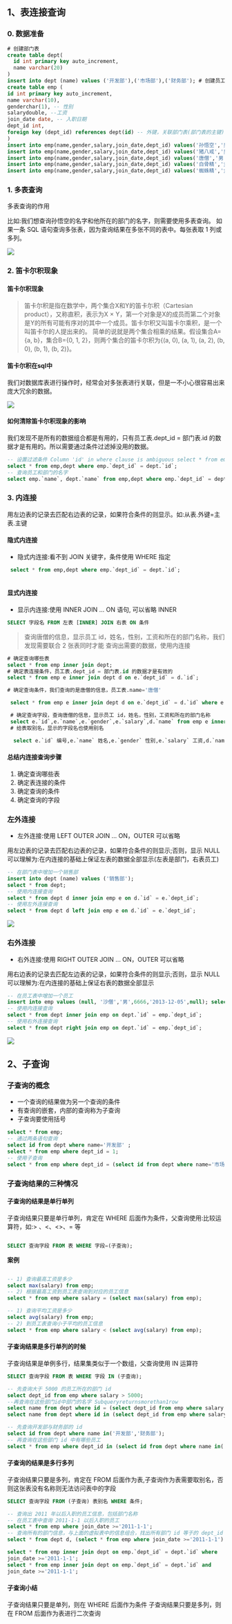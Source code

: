 
## 1、表连接查询

### 0. 数据准备
```sql
# 创建部门表
create table dept(
  id int primary key auto_increment,
  name varchar(20)
)
insert into dept (name) values ('开发部'),('市场部'),('财务部'); # 创建员工表
create table emp (
id int primary key auto_increment, 
name varchar(10),
genderchar(1), -- 性别 
salarydouble, --工资
join_date date, -- 入职日期
dept_id int,
foreign key (dept_id) references dept(id) -- 外键，关联部门表(部门表的主键)
)
insert into emp(name,gender,salary,join_date,dept_id) values('孙悟空','男 ',7200,'2013-02-24',1);
insert into emp(name,gender,salary,join_date,dept_id) values('猪八戒','男 ',3600,'2010-12-02',2);
insert into emp(name,gender,salary,join_date,dept_id) values('唐僧','男',9000,'2008-08-08',2);
insert into emp(name,gender,salary,join_date,dept_id) values('白骨精','女 ',5000,'2015-10-07',3);
insert into emp(name,gender,salary,join_date,dept_id) values('蜘蛛精','女 ',4500,'2011-03-14',1);

```

### 1. 多表查询

多表查询的作用

比如:我们想查询孙悟空的名字和他所在的部门的名字，则需要使用多表查询。
如果一条 SQL 语句查询多张表，因为查询结果在多张不同的表中。每张表取 1 列或多列。

![](https://imagerepos.oss-cn-beijing.aliyuncs.com/images/20190926155729.png)

### 2. 笛卡尔积现象

#### 笛卡尔积现象
> 笛卡尔积是指在数学中，两个集合X和Y的笛卡尓积（Cartesian product），又称直积，表示为X × Y，第一个对象是X的成员而第二个对象是Y的所有可能有序对的其中一个成员。笛卡尔积又叫笛卡尔乘积，是一个叫笛卡尔的人提出来的。 简单的说就是两个集合相乘的结果。假设集合A={a, b}，集合B={0, 1, 2}，则两个集合的笛卡尔积为{(a, 0), (a, 1), (a, 2), (b, 0), (b, 1), (b, 2)}。

####  笛卡尔积在sql中

我们对数据库表进行操作时，经常会对多张表进行关联，但是一不小心很容易出来庞大冗余的数据。

![](https://imagerepos.oss-cn-beijing.aliyuncs.com/images/20190926160240.png)

####  如何清除笛卡尔积现象的影响

我们发现不是所有的数据组合都是有用的，只有员工表.dept_id = 部门表.id 的数据才是有用的。所以需要通过条件过滤掉没用的数据。

```sql
-- 设置过滤条件 Column 'id' in where clause is ambiguous select * from emp,dept where id=5;
select * from emp,dept where emp.`dept_id` = dept.`id`;
-- 查询员工和部门的名字
select emp.`name`, dept.`name` from emp,dept where emp.`dept_id` = dept.`id`;
```

### 3. 内连接

用左边表的记录去匹配右边表的记录，如果符合条件的则显示。如:从表.外键=主表.主键

#### 隐式内连接

- 隐式内连接:看不到 JOIN 关键字，条件使用 WHERE 指定

```sql
 select * from emp,dept where emp.`dept_id` = dept.`id`;
 
```
#### 显式内连接

- 显示内连接:使用 INNER JOIN ... ON 语句, 可以省略 INNER

```sql
SELECT 字段名 FROM 左表 [INNER] JOIN 右表 ON 条件

```
> 查询唐僧的信息，显示员工 id，姓名，性别，工资和所在的部门名称，我们发现需要联合 2 张表同时才能 查询出需要的数据，使用内连接

```sql
# 确定查询哪些表
select * from emp inner join dept;
# 确定表连接条件，员工表.dept_id = 部门表.id 的数据才是有效的
select * from emp e inner join dept d on e.`dept_id` = d.`id`;

# 确定查询条件，我们查询的是唐僧的信息，员工表.name='唐僧'

 select * from emp e inner join dept d on e.`dept_id` = d.`id` where e.`name`='唐僧 ';

 # 确定查询字段，查询唐僧的信息，显示员工 id，姓名，性别，工资和所在的部门名称
 select e.`id`,e.`name`,e.`gender`,e.`salary`,d.`name` from emp e inner join dept d on e.`dept_id` = d.`id` where e.`name`='唐僧';
 # 给表取别名，显示的字段名也使用别名

  select e.`id` 编号,e.`name` 姓名,e.`gender` 性别,e.`salary` 工资,d.`name` 部门名字 from emp e inner join dept d on e.`dept_id` = d.`id` where e.`name`='唐僧';


```
#### 总结内连接查询步骤

1. 确定查询哪些表
2. 确定表连接的条件 
3. 确定查询的条件 
4. 确定查询的字段

### 左外连接

- 左外连接:使用 LEFT OUTER JOIN ... ON，OUTER 可以省略

用左边表的记录去匹配右边表的记录，如果符合条件的则显示;否则，显示 NULL 可以理解为:在内连接的基础上保证左表的数据全部显示(左表是部门，右表员工)

```sql
-- 在部门表中增加一个销售部
insert into dept (name) values ('销售部'); 
select * from dept;
-- 使用内连接查询
select * from dept d inner join emp e on d.`id` = e.`dept_id`;
-- 使用左外连接查询
select * from dept d left join emp e on d.`id` = e.`dept_id`;

```

![](https://imagerepos.oss-cn-beijing.aliyuncs.com/images/20190926161329.png)

### 右外连接
- 右外连接:使用 RIGHT OUTER JOIN ... ON，OUTER 可以省略

用右边表的记录去匹配左边表的记录，如果符合条件的则显示;否则，显示 NULL 可以理解为:在内连接的基础上保证右表的数据全部显示

```sql
-- 在员工表中增加一个员工
insert into emp values (null, '沙僧','男',6666,'2013-12-05',null); select * from emp;
-- 使用内连接查询
select * from dept inner join emp on dept.`id` = emp.`dept_id`;
-- 使用右外连接查询
select * from dept right join emp on dept.`id` = emp.`dept_id`;

```
![](https://imagerepos.oss-cn-beijing.aliyuncs.com/images/20190926161449.png)


## 2、子查询

### 子查询的概念

- 一个查询的结果做为另一个查询的条件 
- 有查询的嵌套，内部的查询称为子查询 
- 子查询要使用括号

```sql
select * from emp;
-- 通过两条语句查询
select id from dept where name='开发部' ;
select * from emp where dept_id = 1;
-- 使用子查询
select * from emp where dept_id = (select id from dept where name='市场部');
```
### 子查询结果的三种情况

#### 子查询的结果是单行单列

子查询结果只要是单行单列，肯定在 WHERE 后面作为条件，父查询使用:比较运算符，如:> 、<、<>、=
等

```sql

SELECT 查询字段 FROM 表 WHERE 字段=(子查询);

```
**案例**
```sql

-- 1) 查询最高工资是多少
select max(salary) from emp;
-- 2) 根据最高工资到员工表查询到对应的员工信息
select * from emp where salary = (select max(salary) from emp);

-- 1) 查询平均工资是多少
select avg(salary) from emp;
-- 2) 到员工表查询小于平均的员工信息
select * from emp where salary < (select avg(salary) from emp);

```

#### 子查询结果是多行单列的时候
子查询结果是单例多行，结果集类似于一个数组，父查询使用 IN 运算符

```sql
SELECT 查询字段 FROM 表 WHERE 字段 IN (子查询);
```

```sql
-- 先查询大于 5000 的员工所在的部门 id
select dept_id from emp where salary > 5000;
--再查询在这些部门id中部门的名字 Subqueryreturnsmorethan1row
select name from dept where id = (select dept_id from emp where salary > 5000);
select name from dept where id in (select dept_id from emp where salary > 5000);

-- 先查询开发部与财务部的 id
select id from dept where name in('开发部','财务部');
-- 再查询在这些部门 id 中有哪些员工
select * from emp where dept_id in (select id from dept where name in('开发部','财务 部'));
```

#### 子查询的结果是多行多列

子查询结果只要是多列，肯定在 FROM 后面作为表,子查询作为表需要取别名，否则这张表没有名称则无法访问表中的字段

```sql
SELECT 查询字段 FROM (子查询) 表别名 WHERE 条件;

```
```sql
-- 查询出 2011 年以后入职的员工信息，包括部门名称
-- 在员工表中查询 2011-1-1 以后入职的员工
select * from emp where join_date >='2011-1-1';
-- 查询所有的部门信息，与上面的虚拟表中的信息组合，找出所有部门 id 等于的 dept_id
select * from dept d, (select * from emp where join_date >='2011-1-1') e where d.`id`= e.dept_id ;

select * from emp inner join dept on emp.`dept_id` = dept.`id` where
join_date >='2011-1-1';
select * from emp inner join dept on emp.`dept_id` = dept.`id` and
join_date >='2011-1-1';
```
#### 子查询小结

子查询结果只要是单列，则在 WHERE 后面作为条件
子查询结果只要是多列，则在 FROM 后面作为表进行二次查询